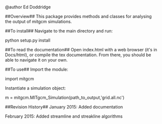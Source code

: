 @author
Ed Doddridge



##Overview##
This package provides methods and classes for analysing the output of mitgcm simulations.



##To install##
Navigate to the main directory and run:

python setup.py install


##To read the documentation##
Open index.html with a web browser (it's in Docs/html), or compile the tex documentation. From there, you should be able to navigate it on your own.


##To use##
Import the module:

import mitgcm

Instantiate a simulation object:

m = mitgcm.MITgcm_Simulation(path_to_output,'grid.all.nc')



##Revision History##
January 2015:
Added documentation

February 2015:
Added streamline and streakline algorithms
